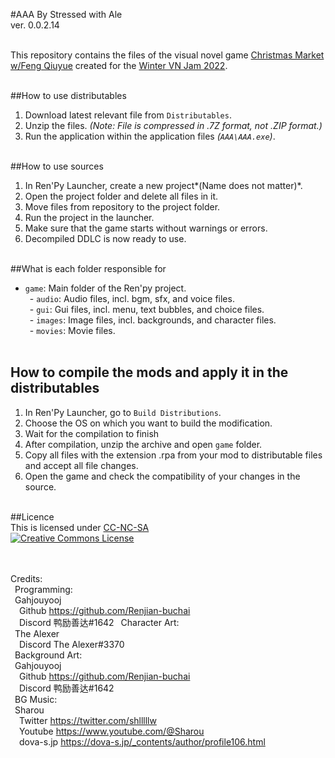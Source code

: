 #AAA
By Stressed with Ale <br>
ver. 0.0.2.14 <br> <br> 

This repository contains the files of the visual novel game [Christmas Market w/Feng Qiuyue](https://stressd.itch.io/chrstms-mrkt-wth-fng-qye) created for the [Winter VN Jam 2022](https://itch.io/jam/winter-vn-jam-2022). <br> <br>

##How to use distributables <br> 
1. Download latest relevant file from `Distributables`. <br>
2. Unzip the files. *(Note: File is compressed in .7Z format, not .ZIP format.)* <br>
3. Run the application within the application files *(`AAA\AAA.exe`)*. <br> <br> 

##How to use sources <br> 
1. In Ren'Py Launcher, create a new project*(Name does not matter)*. <br>
2. Open the project folder and delete all files in it. <br> 
3. Move files from repository to the project folder. <br> 
4. Run the project in the launcher. <br> 
5. Make sure that the game starts without warnings or errors. <br> 
6. Decompiled DDLC is now ready to use. <br> <br> 

##What is each folder responsible for <br>
- `game`: Main folder of the Ren'py project. <br> 
&ensp;- `audio`: Audio files, incl. bgm, sfx, and voice files. <br>
&ensp;- `gui`: Gui files, incl. menu, text bubbles, and choice files. <br>
&ensp;- `images`: Image files, incl. backgrounds, and character files. <br>
&ensp;- `movies`: Movie files. <br><br> 

## How to compile the mods and apply it in the distributables <br> 
1. In Ren'Py Launcher, go to `Build Distributions`.<br> 
2. Choose the OS on which you want to build the modification. <br>
3. Wait for the compilation to finish
4. After compilation, unzip the archive and open `game` folder. <br>
5. Copy all files with the extension .rpa from your mod to distributable files and accept all file changes. <br> 
6. Open the game and check the compatibility of your changes in the source. <br> <br> 

##Licence <br> 
This is licensed under [CC-NC-SA](http://github.com/Renjian-Buchai/AAA/LICENSE) <br> 
<a rel="license" href="http://creativecommons.org/licenses/by-nc-sa/4.0/"><img alt="Creative Commons License" style="border-width:0" src="https://i.creativecommons.org/l/by-nc-sa/4.0/88x31.png" /></a><br /><br> <br> 

Credits: <br>
&ensp;Programming: <br> 
&ensp;Gahjouyooj <br> 
&emsp;Github https://github.com/Renjian-buchai <br> 
&emsp;Discord 鸭励善达#1642 
&ensp;Character Art: <br>
&ensp;The Alexer <br>
&emsp;Discord The Alexer#3370 <br>
&ensp;Background Art: <br>
&ensp;Gahjouyooj <br>
&emsp;Github https://github.com/Renjian-buchai <br>
&emsp;Discord 鸭励善达#1642 <br>
&ensp;BG Music: <br>
&ensp;Sharou <br>
&emsp;Twitter https://twitter.com/shlllllw <br>
&emsp;Youtube https://www.youtube.com/@Sharou <br>
&emsp;dova-s.jp https://dova-s.jp/_contents/author/profile106.html <br>
